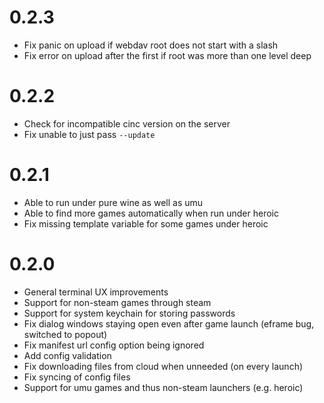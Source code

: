 # 0.2.3

- Fix panic on upload if webdav root does not start with a slash
- Fix error on upload after the first if root was more than one level deep

# 0.2.2

- Check for incompatible cinc version on the server
- Fix unable to just pass `--update`

# 0.2.1

- Able to run under pure wine as well as umu
- Able to find more games automatically when run under heroic
- Fix missing template variable for some games under heroic

# 0.2.0

- General terminal UX improvements
- Support for non-steam games through steam
- Support for system keychain for storing passwords
- Fix dialog windows staying open even after game launch (eframe bug, switched to popout)
- Fix manifest url config option being ignored
- Add config validation
- Fix downloading files from cloud when unneeded (on every launch)
- Fix syncing of config files
- Support for umu games and thus non-steam launchers (e.g. heroic)
